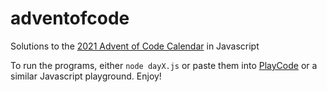 # adventofcode
Solutions to the [2021 Advent of Code Calendar](https://adventofcode.com/) in Javascript

To run the programs, either `node dayX.js` or paste them into [PlayCode](https://playcode.io/vanilla/)
or a similar Javascript playground. Enjoy!

